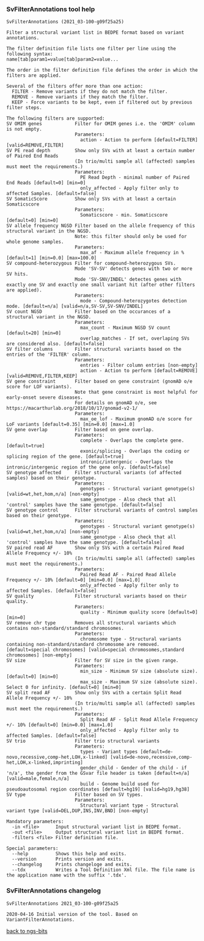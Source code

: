 ### SvFilterAnnotations tool help
	SvFilterAnnotations (2021_03-100-g09f25a25)
	
	Filter a structural variant list in BEDPE format based on variant annotations.
	
	The filter definition file lists one filter per line using the following syntax:
	name[tab]param1=value[tab]param2=value...
	
	The order in the filter definition file defines the order in which the filters are applied.
	
	Several of the filters offer more than one action:
	  FILTER - Remove variants if they do not match the filter.
	  REMOVE - Remove variants if they match the filter.
	  KEEP - Force variants to be kept, even if filtered out by previous filter steps.
	
	The following filters are supported:
	SV OMIM genes            Filter for OMIM genes i.e. the 'OMIM' column is not empty.
	                         Parameters:
	                           action - Action to perform [default=FILTER] [valid=REMOVE,FILTER]
	SV PE read depth         Show only SVs with at least a certain number of Paired End Reads
	                         (In trio/multi sample all (affected) samples must meet the requirements.)
	                         Parameters:
	                           PE Read Depth - minimal number of Paired End Reads [default=0] [min=0]
	                           only_affected - Apply filter only to affected Samples. [default=false]
	SV SomaticScore          Show only SVs with at least a certain Somaticscore
	                         Parameters:
	                           Somaticscore - min. Somaticscore [default=0] [min=0]
	SV allele frequency NGSD Filter based on the allele frequency of this structural variant in the NGSD.
	                         Note: this filter should only be used for whole genome samples.
	                         Parameters:
	                           max_af - Maximum allele frequency in % [default=1] [min=0.0] [max=100.0]
	SV compound-heterozygous Filter for compound-heterozygous SVs.
	                         Mode 'SV-SV' detects genes with two or more SV hits.
	                         Mode 'SV-SNV/INDEL' detectes genes with exactly one SV and exactly one small variant hit (after other filters are applied).
	                         Parameters:
	                           mode - Compound-heterozygotes detection mode. [default=n/a] [valid=n/a,SV-SV,SV-SNV/INDEL]
	SV count NGSD            Filter based on the occurances of a structural variant in the NGSD.
	                         Parameters:
	                           max_count - Maximum NGSD SV count [default=20] [min=0]
	                           overlap_matches - If set, overlaping SVs are considered also. [default=false]
	SV filter columns        Filter structural variants based on the entries of the 'FILTER' column.
	                         Parameters:
	                           entries - Filter column entries [non-empty]
	                           action - Action to perform [default=REMOVE] [valid=REMOVE,FILTER,KEEP]
	SV gene constraint       Filter based on gene constraint (gnomAD o/e score for LOF variants).
	                         Note that gene constraint is most helpful for early-onset severe diseases.
	                         For details on gnomAD o/e, see https://macarthurlab.org/2018/10/17/gnomad-v2-1/
	                         Parameters:
	                           max_oe_lof - Maximum gnomAD o/e score for LoF variants [default=0.35] [min=0.0] [max=1.0]
	SV gene overlap          Filter based on gene overlap.
	                         Parameters:
	                           complete - Overlaps the complete gene. [default=true]
	                           exonic/splicing - Overlaps the coding or splicing region of the gene. [default=true]
	                           intronic/intergenic - Overlaps the intronic/intergenic region of the gene only. [default=false]
	SV genotype affected     Filter structural variants (of affected samples) based on their genotype.
	                         Parameters:
	                           genotypes - Structural variant genotype(s) [valid=wt,het,hom,n/a] [non-empty]
	                           same_genotype - Also check that all 'control' samples have the same genotype. [default=false]
	SV genotype control      Filter structural variants of control samples based on their genotype.
	                         Parameters:
	                           genotypes - Structural variant genotype(s) [valid=wt,het,hom,n/a] [non-empty]
	                           same_genotype - Also check that all 'control' samples have the same genotype. [default=false]
	SV paired read AF        Show only SVs with a certain Paired Read Allele Frequency +/- 10%
	                         (In trio/multi sample all (affected) samples must meet the requirements.)
	                         Parameters:
	                           Paired Read AF - Paired Read Allele Frequency +/- 10% [default=0] [min=0.0] [max=1.0]
	                           only_affected - Apply filter only to affected Samples. [default=false]
	SV quality               Filter structural variants based on their quality.
	                         Parameters:
	                           quality - Minimum quality score [default=0] [min=0]
	SV remove chr type       Removes all structural variants which contains non-standard/standard chromosomes.
	                         Parameters:
	                           chromosome type - Structural variants containing non-standard/standard chromosome are removed. [default=special chromosomes] [valid=special chromosomes,standard chromosomes] [non-empty]
	SV size                  Filter for SV size in the given range.
	                         Parameters:
	                           min_size - Minimum SV size (absolute size). [default=0] [min=0]
	                           max_size - Maximum SV size (absolute size). Select 0 for infinity. [default=0] [min=0]
	SV split read AF         Show only SVs with a certain Split Read Allele Frequency +/- 10%
	                         (In trio/multi sample all (affected) samples must meet the requirements.)
	                         Parameters:
	                           Split Read AF - Split Read Allele Frequency +/- 10% [default=0] [min=0.0] [max=1.0]
	                           only_affected - Apply filter only to affected Samples. [default=false]
	SV trio                  Filter trio structural variants
	                         Parameters:
	                           types - Variant types [default=de-novo,recessive,comp-het,LOH,x-linked] [valid=de-novo,recessive,comp-het,LOH,x-linked,imprinting]
	                           gender_child - Gender of the child - if 'n/a', the gender from the GSvar file header is taken [default=n/a] [valid=male,female,n/a]
	                           build - Genome build used for pseudoautosomal region coordinates [default=hg19] [valid=hg19,hg38]
	SV type                  Filter based on SV types.
	                         Parameters:
	                           Structural variant type - Structural variant type [valid=DEL,DUP,INS,INV,BND] [non-empty]
	
	Mandatory parameters:
	  -in <file>      Input structural variant list in BEDPE format.
	  -out <file>     Output structural variant list in BEDPE format.
	  -filters <file> Filter definition file.
	
	Special parameters:
	  --help          Shows this help and exits.
	  --version       Prints version and exits.
	  --changelog     Prints changeloge and exits.
	  --tdx           Writes a Tool Definition Xml file. The file name is the application name with the suffix '.tdx'.
	
### SvFilterAnnotations changelog
	SvFilterAnnotations 2021_03-100-g09f25a25
	
	2020-04-16 Initial version of the tool. Based on VariantFilterAnnotations.
[back to ngs-bits](https://github.com/imgag/ngs-bits)